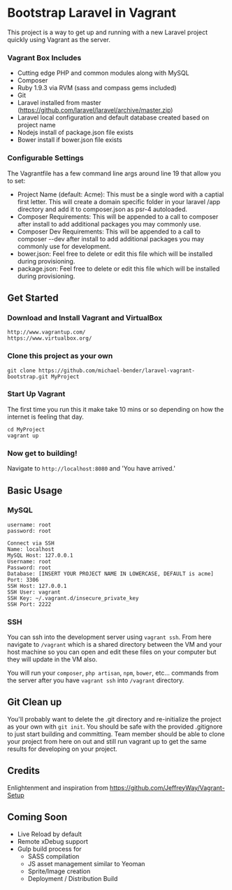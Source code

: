 # Bootstrap Laravel in Vagrant

This project is a way to get up and running with a new Laravel project quickly using
Vagrant as the server.

### Vagrant Box Includes
- Cutting edge PHP and common modules along with MySQL
- Composer
- Ruby 1.9.3 via RVM (sass and compass gems included)
- Git
- Laravel installed from master (https://github.com/laravel/laravel/archive/master.zip)
- Laravel local configuration and default database created based on project name
- Nodejs install of package.json file exists
- Bower install if bower.json file exists

### Configurable Settings
The Vagrantfile has a few command line args around line 19 that allow you to set:
- Project Name (default: Acme): This must be a single word with a captial first letter. This will create a domain specific folder in your laravel /app directory and add it to composer.json as psr-4 autoloaded.
- Composer Requirements: This will be appended to a call to composer after install to add additional packages you may commonly use.
- Composer Dev Requirements: This will be appended to a call to composer --dev after install to add additional packages you may commonly use for development.
- bower.json: Feel free to delete or edit this file which will be installed during provisioning.
- package.json: Feel free to delete or edit this file which will be installed during provisioning.

## Get Started
### Download and Install Vagrant and VirtualBox

    http://www.vagrantup.com/
    https://www.virtualbox.org/

### Clone this project as your own

    git clone https://github.com/michael-bender/laravel-vagrant-bootstrap.git MyProject

### Start Up Vagrant

The first time you run this it make take 10 mins or so depending on how the internet is feeling that day.

    cd MyProject
    vagrant up

### Now get to building!

Navigate to `http://localhost:8080` and 'You have arrived.'

## Basic Usage

### MySQL

    username: root
    password: root

    Connect via SSH
    Name: localhost
    MySQL Host: 127.0.0.1
    Username: root
    Password: root
    Database: [INSERT YOUR PROJECT NAME IN LOWERCASE, DEFAULT is acme]
    Port: 3306
    SSH Host: 127.0.0.1
    SSH User: vagrant
    SSH Key: ~/.vagrant.d/insecure_private_key
    SSH Port: 2222

### SSH

You can ssh into the development server using `vagrant ssh`. From here navigate to `/vagrant`
which is a shared directory between the VM and your host machine so you can open and edit these
files on your computer but they will update in the VM also.

You will run your `composer`, `php artisan`, `npm`, `bower`, etc... commands from the server after you have
`vagrant ssh` into `/vagrant` directory.

## Git Clean up

You'll probably want to delete the .git directory and re-initialize the project as your own with `git init`.
You should be safe with the provided .gitignore to just start building and committing. Team member should be able to clone
your project from here on out and still run vagrant up to get the same results for developing on your project.

## Credits
Enlightenment and inspiration from https://github.com/JeffreyWay/Vagrant-Setup

## Coming Soon

* Live Reload by default
* Remote xDebug support
* Gulp build process for
    * SASS compilation
    * JS asset management similar to Yeoman
    * Sprite/Image creation
    * Deployment / Distribution Build
